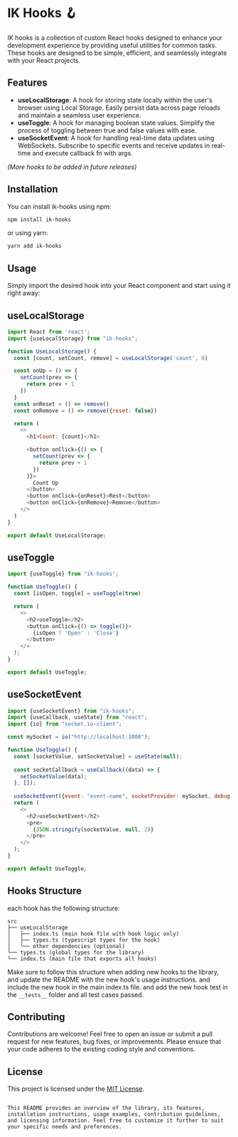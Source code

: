 # IK Hooks 🪝

IK hooks is a collection of custom React hooks designed to enhance your development experience by providing useful
utilities for common tasks. These hooks are designed to be simple, efficient, and seamlessly integrate with your React
projects.

## Features

- **useLocalStorage**: A hook for storing state locally within the user's browser using Local Storage. Easily persist
  data across page reloads and maintain a seamless user experience.
- **useToggle**: A hook for managing boolean state values. Simplify the process of toggling between true and false
  values with ease.
- **useSocketEvent**: A hook for handling real-time data updates using WebSockets. Subscribe to specific events and
  receive updates in real-time and execute callback fn with args.

_(More hooks to be added in future releases)_

## Installation

You can install ik-hooks using npm:

```bash
npm install ik-hooks
```

or using yarn:

```bash
yarn add ik-hooks
```

## Usage

Simply import the desired hook into your React component and start using it right away:

## useLocalStorage

```javascript
import React from 'react';
import {useLocalStorage} from "ik-hooks";

function UseLocalStorage() {
  const [count, setCount, remove] = useLocalStorage('count', 0)

  const onUp = () => {
    setCount(prev => {
      return prev + 1
    })
  }
  const onReset = () => remove()
  const onRemove = () => remove({reset: false})

  return (
    <>
      <h1>Count: {count}</h1>

      <button onClick={() => {
        setCount(prev => {
          return prev + 1
        })
      }}>
        Count Up
      </button>
      <button onClick={onReset}>Rest</button>
      <button onClick={onRemove}>Remove</button>
    </>
  )
}

export default UseLocalStorage; 
```

## useToggle

```javascript
import {useToggle} from "ik-hooks";

function UseToggle() {
  const [isOpen, toggle] = useToggle(true)

  return (
    <>
      <h2>useToggle</h2>
      <button onClick={() => toggle()}>
        {isOpen ? 'Open' : 'Close'}
      </button>
    </>
  );
}

export default UseToggle;
```

## useSocketEvent

```javascript
import {useSocketEvent} from "ik-hooks";
import {useCallback, useState} from "react";
import {io} from "socket.io-client";

const mySocket = io("http://localhost:3000");

function UseToggle() {
  const [socketValue, setSocketValue] = useState(null);
  
  const socketCallback = useCallback((data) => {
    setSocketValue(data);
  }, []);
  
  useSocketEvent({event: "event-name", socketProvider: mySocket, debug: true}) // debug is optional and when true will console.log the '[socket] event-name'
  return (
    <>
      <h2>useSocketEvent</h2>
      <pre>
        {JSON.stringify(socketValue, null, 2)}
      </pre>
    </>
  );
}

export default UseToggle;
```

## Hooks Structure

each hook has the following structure:

```text
src
├── useLocalStorage
│   ├── index.ts (main hook file with hook logic only)
│   ├── types.ts (typescript types for the hook)
│   └── other dependencies (optional)
└── types.ts (global types for the library)
└── index.ts (main file that exports all hooks)
```

Make sure to follow this structure when adding new hooks to the library,
and update the README with the new hook's usage instructions.
and include the new hook in the main index.ts file.
and add the new hook test in the `__tests__` folder and all test cases passed.

## Contributing

Contributions are welcome! Feel free to open an issue or submit a pull request for new features, bug fixes, or
improvements. Please ensure that your code adheres to the existing coding style and conventions.

## License

This project is licensed under the [MIT License](LICENSE).

```

This README provides an overview of the library, its features, installation instructions, usage examples, contribution guidelines, and licensing information. Feel free to customize it further to suit your specific needs and preferences.